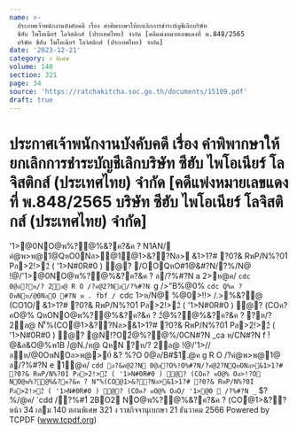 ```yaml
---
name: >-
  ประกาศเจ้าพนักงานบังคับคดี เรื่อง คำพิพากษาให้ยกเลิกการชำระบัญชีเลิกบริษัท
  ซีฮับ ไพโอเนียร์ โลจิสติกส์ (ประเทศไทย) จำกัด [คดีแพ่งหมายเลขแดงที่ พ.848/2565
  บริษัท ซีฮับ ไพโอเนียร์ โลจิสติกส์ (ประเทศไทย) จำกัด]
date: '2023-12-21'
category: ง พิเศษ
volume: 140
section: 321
page: 34
source: 'https://ratchakitcha.soc.go.th/documents/15109.pdf'
draft: true
---
```


# ประกาศเจ้าพนักงานบังคับคดี เรื่อง คำพิพากษาให้ยกเลิกการชำระบัญชีเลิกบริษัท ซีฮับ ไพโอเนียร์ โลจิสติกส์ (ประเทศไทย) จำกัด [คดีแพ่งหมายเลขแดงที่ พ.848/2565 บริษัท ซีฮับ ไพโอเนียร์ โลจิสติกส์ (ประเทศไทย) จำกัด]

'1>@0NO@พ%?@%&?ค?&ค ? N1AN/ คํ@พ>พ@1@QหO0Nล>@1ํ@1>&??Nล> &1>1?# ?0?& RพP/N%?01์ Pล>2!>2์ ( '1>N#0R#0 ) ํ@? /OOQหO#1@&#?N/?%/N@ !@/'1>@0NO@พ%?@%&?ค?&ค ? ล/?%#?N a 2>ห@ค/ `cdc 0@ล?ห/? 2ล@ R O /?คํ@2?Nล/?%#?N `g />"B%@0% `cdc Q%ค ? OพNห/@0NลO #?N พ . fbf / `cdc 1>ห/N@ %@0>!!> /.>%&?@ (CO1O/ &1>1?# ?0?& RพP/N%?01์ Pล>2!>2์ ( '1>N#0R#0 ) ํ@? (COค? คO@% QหONO@พ%?@%&?ค?&ค ? 2ํ@%?@%&?ค?&ค ? ?ห/? 2ล@ N'็%(COํ@1>&??Nล>&1>1?# ?0?& RพP/N%?01์ Pล>2!>2์ ( '1>N#0R#0 ) ํ@? @N!?O2ํ@%?@%/0CN#?N _ca ห/CN#?N f !ํ@&ล&O@%พ1B /ํ@N./ห@ QหN ?ห/? 2ล@ !@/'1>//ลห/@0OพNOล>พ@>0์ &? %?O 0@ล/B#$1์.@ค g R O /?คํ@พ>พ@1@ ล/?%#?N e 1@ค/ `cdd ล?&คํ@2?N 0@ล?O%!O%#?N/?คํ@2?NQหONล>&1>1?# ?0?& RพP/N%?01์ Pล>2!>2์ ( '1>N#0R#0 ) ํ@? (COค? คO@% Oล>!?O NO@พ%?@%&?ค?&ค ? N'็%(COํ@1>&??Nล>&1>1?# ?0?& RพP/N%?01์ Pล>2!>2์ ( '1>N#0R#0 ) ํ@? (COค? คO@% OลO/ '1>@0  /?%#?N _` $?%/@ค/ `cdd /?%#1์ 2BO2 NO@พ%?@%&?ค?&ค ? (COํ@1>&?? หน้า 34 เลม 140 ตอนพิเศษ 321 ง ราชกิจจานุเบกษา 21 ธันวาคม 2566 Powered by TCPDF (www.tcpdf.org)
